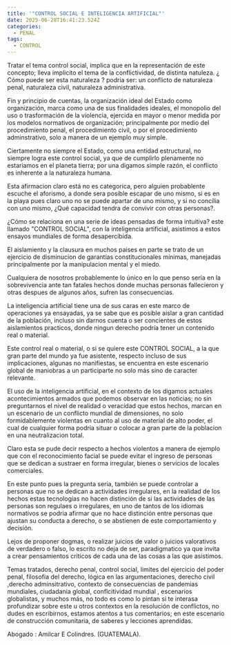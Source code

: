 ```yaml
---
title: '"CONTROL SOCIAL E INTELIGENCIA ARTIFICIAL"'
date: 2025-06-28T16:41:23.524Z
categories:
  - PENAL
tags:
  - CONTROL
---
```

T﻿ratar el tema control social, implica que en la representación de este concepto; lleva implicito el tema de la conflictividad, de distinta natuleza. ¿ Cómo puede ser esta naturaleza ?  podria ser: un conflicto de naturaleza penal, naturaleza civil, naturaleza administrativa.

F﻿in y principio de cuentas, la organización ideal del Estado como organización, marca como una de sus finalidades ideales, el monopolio del uso o trasformación de la violencia, ejercida en mayor o menor medida por los modelos normativos de organización; principalmente por medio del procedimiento penal, el procedimiento civil, o por el procedimiento adminstrativo, solo a manera de un ejemplo muy simple.

C﻿iertamente no siempre el Estado, como una entidad estructural, no siempre logra este control social, ya que  de cumplirlo  plenamente no estariamos en el planeta tierra; por una digamos simple razón, el conflicto es inherente a la naturaleza humana.

E﻿sta afirmacion claro está no es categorica, pero alguien probablente escuche el aforismo, a donde sera posible escapar de uno mismo, si es en la playa pues claro uno no se puede apartar de uno mismo, y si no concilia con uno mismo, ¿Qué capacidad tendra de convivir con otras personas?.

¿C﻿ómo se relaciona en una serie de ideas pensadas de forma intuitiva? este llamado "CONTROL SOCIAL",  con la inteligencia artificial, asistimos a estos ensayos mundiales de forma desapercibida.

E﻿l aislamiento y la clausura en muchos paises en parte se trato de un ejercicio de disminucion de garantías constitucionales mínimas, manejadas principalmente por la manipulacion mental y el miedo.

C﻿ualquiera de nosotros probablemente lo único en lo que penso sería en la sobrevivencia ante tan fatales hechos donde muchas personas fallecieron y otras despues de algunos años, sufren las consecuencias.

L﻿a inteligencia artificial tiene una de sus caras en este marco de operaciones ya ensayadas, ya se sabe que es posible aislar a gran cantidad de la población, incluso sin darnos cuenta o ser concientes de estos aislamientos practicos, donde ningun derecho podría tener un contenido real o material.

﻿Este control real o material, o si se quiere este CONTROL SOCIAL, a la que gran parte del mundo ya fue asistente, respecto incluso de sus implicaciones, algunas no manifiestas, se encuentra en este escenario global de maniobras a un participarte no solo más sino de caracter relevante.

E﻿l uso de la inteligencia artificial, en el contexto de los digamos actuales acontecimientos armados que podemos observar en las noticias; no sin preguntarnos el nivel de realidad o veracidad que estos hechos, marcan en un escenario de un conflicto mundial de dimensiones, no solo formidablemente violentas en cuanto al uso de material de alto poder, el cual de cualquier forma podria situar o colocar a gran parte de la poblacion en una neutralizacion total.

C﻿laro esta se pude decir respecto a hechos violentos a manera de ejemplo que con el reconocimiento facial se puede evitar el ingreso de personas que se dedican a sustraer en forma irregular, bienes o servicios de locales comerciales.

E﻿n este punto pues la pregunta seria, también se puede controlar a personas que no se dedican a actividades irregulares, en la realidad de los hechos estas tecnologías no hacen distinción de si las actividades de las personas son regulaes o irregulares, en uno de tantos de los idiomas normativos se podria afirmar que no hace distinción entre personas que ajustan su conducta a derecho, o se abstienen de este comportamiento y decisión.

L﻿ejos de proponer dogmas, o realizar juicios de valor o juicios valorativos de verdadero o falso, lo escrito no deja de ser, paradigmatico ya que invita a crear pensamientos criticos de cada una de las cosas a las que asistimos.

T﻿emas tratados, derecho penal, control social, limites del ejercicio del poder penal, filosofia del derecho, lógica en  las argumentaciones, derecho civil ,derecho adminsitrativo, contexto de consecuencias de  pandemias mundiales, ciudadania global, conflcitividad mundial , escenarios globalistas, y muchos más, no todo es como lo pintan si te interasa profundizar sobre este u otros contextos en la resolución de conflictos, no dudes en escribirnos, estamos atentos a tus comentarios; en este escenario de construcción comunitaria, de saberes y lecciones aprendidas.

A﻿bogado : Amilcar E Colindres.   (GUATEMALA).